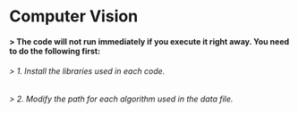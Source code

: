 # Computer Vision
#### > The code will not run immediately if you execute it right away. You need to do the following first:
###### > 1. Install the libraries used in each code.
###### > 2. Modify the path for each algorithm used in the data file.
